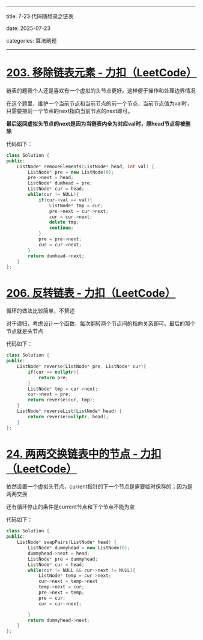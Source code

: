 
---
title: 7-23 代码随想录之链表

date: 2025-07-23

categories: 算法刷题

---
# [203. 移除链表元素 - 力扣（LeetCode）](https://leetcode.cn/problems/remove-linked-list-elements/description/)
链表的题我个人还是喜欢有一个虚拟的头节点更好。这样便于操作和处理边界情况

在这个题里，维护一个当前节点和当前节点的前一个节点，当前节点值为val时，只需要把前一个节点的next指向当前节点的next即可。

**最后返回虚拟头节点的next是因为当链表内全为对应val时，原head节点将被删除**

代码如下：
```cpp
class Solution {
public:
    ListNode* removeElements(ListNode* head, int val) {
        ListNode* pre = new ListNode(0);
        pre->next = head;
        ListNode* dumhead = pre;
        ListNode* cur = head;
        while(cur != NULL){
            if(cur->val == val){
                ListNode* tmp = cur;
                pre->next = cur->next;
                cur = cur->next;
                delete tmp;
                continue;
            }
            pre = pre->next;
            cur = cur->next;
        }
        return dumhead->next;
    }
};
```
# [206. 反转链表 - 力扣（LeetCode）](https://leetcode.cn/problems/reverse-linked-list/description/)
循环的做法比较简单，不赘述

对于递归，考虑设计一个函数，每次翻转两个节点间的指向关系即可。最后的那个节点就是头节点

代码如下：
```cpp
class Solution {
public:
    ListNode* reverse(ListNode* pre, ListNode* cur){
        if(cur == nullptr){
            return pre;
        }
        ListNode* tmp = cur->next;
        cur->next = pre;
        return reverse(cur, tmp);
    }
    ListNode* reverseList(ListNode* head) {
        return reverse(nullptr, head);
    }
};
```
# [24. 两两交换链表中的节点 - 力扣（LeetCode）](https://leetcode.cn/problems/swap-nodes-in-pairs/description/)
依然设置一个虚拟头节点，current指针的下一个节点是需要临时保存的；因为是两两交换  

还有循环停止的条件是current节点和下个节点不能为空

代码如下：
```cpp
class Solution {
public:
    ListNode* swapPairs(ListNode* head) {
        ListNode* dummyhead = new ListNode(0);
        dummyhead->next = head;
        ListNode* pre = dummyhead;
        ListNode* cur = head;
        while(cur != NULL && cur->next != NULL){
            ListNode* temp = cur->next; 
            cur->next = temp->next
            temp->next = cur;
            pre->next = temp;
            pre = cur;
            cur = cur->next;

        }
        return dummyhead->next;
    }
};
```
